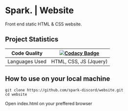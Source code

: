 # Spark. | Website

Front end static HTML & CSS website.

## Project Statistics

| Code Quality   | [![Codacy Badge](https://api.codacy.com/project/badge/Grade/a49438a539b349878c245d0b2da6e3d0)](https://www.codacy.com/app/MM-coder/website?utm_source=github.com&amp;utm_medium=referral&amp;utm_content=spark-discord/website&amp;utm_campaign=Badge_Grade) |
|----------------|--------------------------------------------------------------------------------------------------------------------------------------------------------------------------------------------------------------------------------------------------------------|
| Languages Used | HTML, CSS, JS (Jquery)                                                                                                                                                                                                                                       |

## How to use on your local machine

```
git clone https://github.com/spark-discord/website.git
cd website
```

Open index.html on your preffered browser
